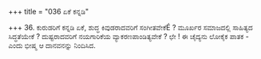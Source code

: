 +++
title = "036 ಏಕೆ ಕನ್ನಡಿ"

+++
36.  ಕುರುಡರಿಗೆ  ಕನ್ನಡಿ ಏಕೆ, ಶುದ್ಧ ಕಿವುಡರಾದವರಿಗೆ ಸಂಗೀತವೇಕೆÉ ? ಮೂರ್ಖರ ಸಮಾಜದಲ್ಲಿ ಸಾಹಿತ್ಯದ   
ಸಿದ್ಧತೆಯೇಕೆ ? ದುಷ್ಟರಾದವರಿಗೆ ನಯಗಾರಿಕೆಯ ವ್ಯಾಕರಣಪಾಂಡಿತ್ಯವೇಕೆ ? ಛೇ ! ಈ ಚೈದ್ಯನು ಲೋಕೈಕ ಪಾತಕ - ಎಂದು ಭೀಷ್ಮ ಆ ದಾನವನನ್ನು ನಿಂದಿಸಿದ.